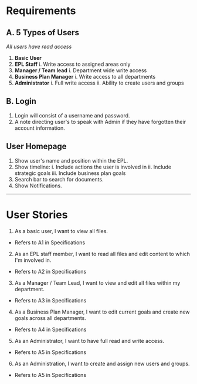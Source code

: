Requirements
============
A. 5 Types of Users
----------------
*All users have read access*

1. **Basic User**
2. **EPL Staff**
  i. Write access to assigned areas only
3. **Manager / Team lead**
  i. Department wide write access
4. **Business Plan Manager**
  i. Write access to all departments
5. **Administrator**
  i. Full write access
  ii. Ability to create users and groups
  
B. Login
------
1. Login will consist of a username and password.
2. A note directing user's to speak with Admin if they have forgotten their account information.

User Homepage
-------------
1. Show user's name and position within the EPL.
2. Show timeline:
  i. Include actions the user is involved in
  ii. Include strategic goals
  iii. Include business plan goals
3. Search bar to search for documents.
4. Show Notifications.

***

User Stories
============
1. As a basic user, I want to view all files.
  - Refers to A1 in Specifications
2. As an EPL staff member, I want to read all files and edit content to which I'm involved in.
  - Refers to A2 in Specifications
3. As a Manager / Team Lead, I want to view and edit all files within my department.
  - Refers to A3 in Specifications
4. As a Business Plan Manager, I want to edit current goals and create new goals across all departments.
  - Refers to A4 in Specifications
5. As an Administrator, I want to have full read and write access.
  - Refers to A5 in Specifications
6. As an Administration, I want to create and assign new users and groups.
  - Refers to A5 in Specifications
